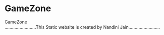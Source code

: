 # GameZone
GameZone   
.........................This Static website is created by Nandini Jain.........................
